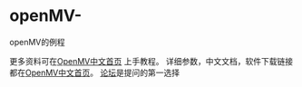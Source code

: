 # openMV-
openMV的例程

更多资料可在[OpenMV中文首页](http://openmv.cc) 上手教程。
详细参数，中文文档，软件下载链接都在[OpenMV中文首页](http://openmv.cc)。
[论坛](https://forum.singtown.com/)是提问的第一选择
